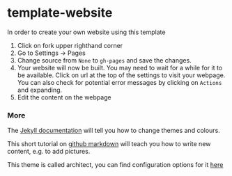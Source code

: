 # template-website

In order to create your own website using this template

1. Click on fork upper righthand corner
2. Go to Settings -> Pages
3. Change source from `None` to `gh-pages` and save the changes. 
4. Your website will now be built. You may need to wait for a while for it to be available. Click on url at the top of the settings to visit your webpage. You can also check for potential error messages by clicking on `Actions` and expanding.
5. Edit the content on the webpage

### More
The [Jekyll documentation](https://jekyllrb.com/docs/) will tell you how to change themes and colours.

This short tutorial on [github markdown](https://docs.github.com/en/get-started/writing-on-github/getting-started-with-writing-and-formatting-on-github/basic-writing-and-formatting-syntax) will teach you how to write new content, e.g. to add pictures.

This theme is called architect, you can find configuration options for it [here](https://github.com/pages-themes/architect)

